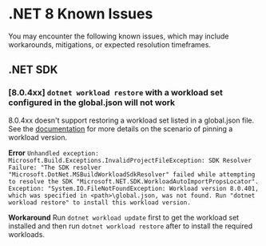 # .NET 8 Known Issues

You may encounter the following known issues, which may include workarounds, mitigations, or expected resolution timeframes.

## .NET SDK

### [8.0.4xx] `dotnet workload restore` with a workload set configured in the global.json will not work

8.0.4xx doesn't support restoring a workload set listed in a global.json file. See the [documentation](https://learn.microsoft.com/en-us/dotnet/core/tools/dotnet-workload-sets#use-globaljson-for-the-workload-set-version) for more details on the scenario of pinning a workload version.

**Error**
`Unhandled exception: Microsoft.Build.Exceptions.InvalidProjectFileException: SDK Resolver Failure: "The SDK resolver "Microsoft.DotNet.MSBuildWorkloadSdkResolver" failed while attempting to resolve the SDK "Microsoft.NET.SDK.WorkloadAutoImportPropsLocator". 
Exception: "System.IO.FileNotFoundException: Workload version 8.0.401, which was specified in <path>\global.json, was not found. Run "dotnet workload restore" to install this workload version.`

**Workaround**
Run `dotnet workload update` first to get the workload set installed and then run `dotnet workload restore` after to install the required workloads.
